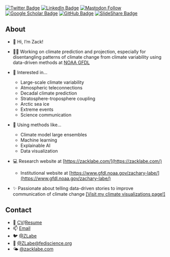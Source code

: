 [![Twitter Badge](https://img.shields.io/twitter/follow/ZLabe?style=social)](https://twitter.com/zlabe)
[![LinkedIn Badge](https://img.shields.io/badge/My-LinkedIn-blue)](https://www.linkedin.com/in/zacharylabe)
[![Mastodon Follow](https://img.shields.io/mastodon/follow/109287688894858993?domain=https%3A%2F%2Ffediscience.org&label=%40ZLabe%40fediscience.org&style=social)](https://fediscience.org/@ZLabe)
[![Google Scholar Badge](https://img.shields.io/badge/Google-Scholar-blue)](https://scholar.google.com/citations?user=E6cJPWcAAAAJ&hl=en&oi=sra)
[![GitHub Badge](https://img.shields.io/github/followers/zmlabe?style=social)](https://github.com/zmlabe)
[![SlideShare Badge](https://img.shields.io/badge/My-SlideShare-blue)](https://www.slideshare.net/ZacharyLabe)

## About
+ 👋 Hi, I’m Zack!
+ 👨‍💻 Working on climate prediction and projection, especially for disentangling patterns of climate change from climate variability using data-driven methods at [NOAA GFDL](https://www.gfdl.noaa.gov/)
+ 👀 Interested in...
  + Large-scale climate variability 
  + Atmospheric teleconnections
  + Decadal climate prediction
  + Stratosphere-troposphere coupling 
  + Arctic sea ice 
  + Extreme events 
  + Science communication
+ 🔨 Using methods like...
  + Climate model large ensembles 
  + Machine learning
  + Explainable AI
  + Data visualization
+ 💻 Research website at [https://zacklabe.com/](https://zacklabe.com/)
  + Institutional website at [https://www.gfdl.noaa.gov/zachary-labe/](https://www.gfdl.noaa.gov/zachary-labe/)

+ ✨ Passionate about telling data-driven stories to improve communication of climate change [[Visit my climate visualizations page!]](https://zacklabe.com/arctic-sea-ice-figures/)

## Contact
+ 📄 [CV](https://github.com/zmlabe/ZLabe_CV/blob/master/ZLabe_CV.pdf)/[Resume](https://github.com/zmlabe/ZLabe_Resume/blob/main/ZLabe_Resume.pdf)
+ 📫 [Email](mailto:zachary.labe@noaa.gov)
+ 🐦 [@ZLabe](https://twitter.com/zlabe/)
+ 🐘 [@ZLabe@fediscience.org](https://fediscience.org/@ZLabe)
+ 🌤️ [@zacklabe.com](https://bsky.app/profile/zacklabe.com)
